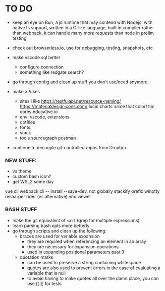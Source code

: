 
# TO DO
* keep an eye on Bun, a js runtime that may contend with Nodejs: with native ts support, written in a C-like language, built in compiler rather than webpack, it can handle many more requests than node in prelim testing
* check out browserless.io, use for debugging, testing, snapshots, etc
* make vscode sql better
	- configure connection
	- something like redgate search?
* go through config and clean up stuff you don't use/need anymore
* make a /uses
	- sites i like
		https://restfulapi.net/resource-naming/
		https://materialdesignicons.com/
		lucid charts
		name that color!
		tim corey
		educative.io
	- env: vscode, extensions
	- dotfiles
	- fonts
	- stack
	- tools
		sourcegraph
		postman

* continue to decouple git-controlled repos from Dropbox


### NEW STUFF:
* vs theme
* custom bash icon?
* get WSL2 some day

vue cli
webpack cli -- install --save-dev, not globally
stackify prefix
winptty
resharper
rider (vs alternative)
vnc viewer


### BASH STUFF
* make the git equivalent of `sall` (grep for multiple expressions)
* learn parsing bash opts more betterly
* go through scripts and clean up the following:
	* braces are used for variable expansion
		- they are required when referencing an element in an array
		- they are necessary for expansion operations
		- used in expanding positional parameters past 9
	* quotation marks
		- can be used to preserve a string containing whitespace
		- quotes are also used to prevent errors in the case of evaluating a variable that is null
		- to avoid having to make quotes all over the damn place, you can use [[ ]] for tests


